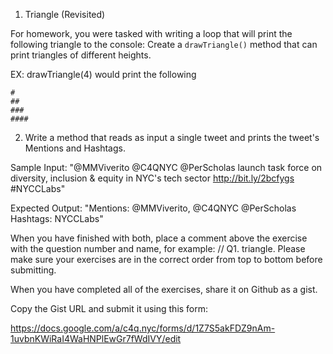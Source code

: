 1) Triangle (Revisited)

 For homework, you were tasked with writing a loop that will print the following triangle to the console:
 Create a ```drawTriangle()``` method that can print triangles of different heights.

 EX: drawTriangle(4) would print the following

```
#
##
###
####
```

2) Write a method that reads as input a single tweet and prints the tweet's Mentions and Hashtags.

Sample Input: 
"@MMViverito @C4QNYC @PerScholas launch task force on diversity, inclusion & equity in NYC's tech sector http://bit.ly/2bcfygs  #NYCCLabs"

Expected Output: 
"Mentions: @MMViverito, @C4QNYC @PerScholas
Hashtags: NYCCLabs"

When you have finished with both, place a comment above the exercise with the question number and name, for example: // Q1. triangle. Please make sure your exercises are in the correct order from top to bottom before submitting.

When you have completed all of the exercises, share it on Github as a gist.

Copy the Gist URL and submit it using this form:

https://docs.google.com/a/c4q.nyc/forms/d/1Z7S5akFDZ9nAm-1uvbnKWiRaI4WaHNPlEwGr7fWdIVY/edit
